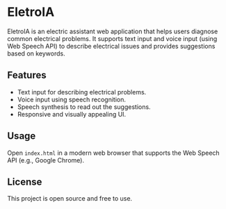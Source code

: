 # EletroIA

EletroIA is an electric assistant web application that helps users diagnose common electrical problems. It supports text input and voice input (using Web Speech API) to describe electrical issues and provides suggestions based on keywords.

## Features

- Text input for describing electrical problems.
- Voice input using speech recognition.
- Speech synthesis to read out the suggestions.
- Responsive and visually appealing UI.

## Usage

Open `index.html` in a modern web browser that supports the Web Speech API (e.g., Google Chrome).

## License

This project is open source and free to use.
